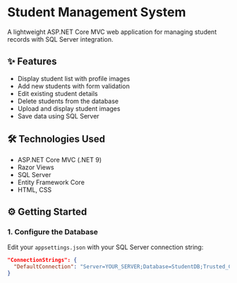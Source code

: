 # Student Management System

A lightweight ASP.NET Core MVC web application for managing student records with SQL Server integration.

## ✨ Features

* Display student list with profile images
* Add new students with form validation
* Edit existing student details
* Delete students from the database
* Upload and display student images
* Save data using SQL Server

## 🛠 Technologies Used

* ASP.NET Core MVC (.NET 9)
* Razor Views
* SQL Server
* Entity Framework Core
* HTML, CSS

## ⚙️ Getting Started

### 1. Configure the Database

Edit your `appsettings.json` with your SQL Server connection string:

```json
"ConnectionStrings": {
  "DefaultConnection": "Server=YOUR_SERVER;Database=StudentDB;Trusted_Connection=True;"
}
```
